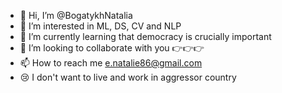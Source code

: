 - 👋 Hi, I’m @BogatykhNatalia
- 👀 I’m interested in ML, DS, CV and NLP
- 🌱 I’m currently learning that democracy is crucially important
- 💞️ I’m looking to collaborate with you 👉👉👉
- 📫 How to reach me e.natalie86@gmail.com
- 😢 I don't want to live and work in aggressor country
<!---
BogatykhNatalia/BogatykhNatalia is a ✨ special ✨ repository because its `README.md` (this file) appears on your GitHub profile.
You can click the Preview link to take a look at your changes.
--->
